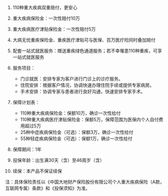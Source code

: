 1. 110种重大疾病双重赔付，更安心

2. 重大疾病保险金：一次性赔付10万

3. 重大疾病医疗津贴保险金：一次性赔付5万

4. 大病无忧重疾保险金、重疾医疗津贴可与医保、百万医疗险同时叠加赔付

5. 配套一站式就医服务：赠送重疾绿色通道服务；若不幸罹患110种重疾，可享一站式就医服务

6. 服务项目：
   - 门诊就医：安排专家为客户进行门诊上的诊疗服务。
   - 住院安排：根据客户情况，协调快速办理住院手续或提供专家病房。
   - 手术安排：协调专家与患者进行良好沟通，快速安排专家手术。

7. 保障计划表：
   - 110种重大疾病保险金：保额10万，确诊一次性给付
   - 110种重大疾病医疗津贴保险金：保额5万，保障范围为医保内个人自付费用超过5万
   - 25种中症疾病保险金（可选）：保额3万，确诊一次性给付
   - 55种轻症疾病保险金（可选）：保额1万，确诊一次性给付

8. 保障期间：1年

9. 投保年龄：出生满30天（含）至46周岁（含）

10. 续保：本产品不保证续保

注：具体保险责任以《中国大地财产保险股份有限公司个人重大疾病保险（A款，互联网专属）条款》和《投保须知》为准。